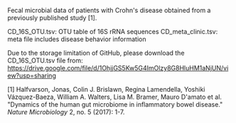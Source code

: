 Fecal microbial data of patients with Crohn's disease obtained from a previously published study [1].

CD_16S_OTU.tsv: OTU table of 16S rRNA sequences
CD_meta_clinic.tsv: meta file includes disease behavior information

Due to the storage limitation of GitHub, please download the CD_16S_OTU.tsv file from:
https://drive.google.com/file/d/1OhjjGS5Kw5G4ImOlzy8G8HluHM1aNjUN/view?usp=sharing

[1] Halfvarson, Jonas, Colin J. Brislawn, Regina Lamendella, Yoshiki Vázquez-Baeza, William A. Walters, Lisa M. Bramer, Mauro D'amato et al. "Dynamics of the human gut microbiome in inflammatory bowel disease." *Nature Microbiology* 2, no. 5 (2017): 1-7.
